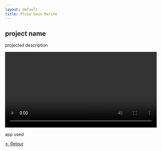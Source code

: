 ```yaml
---
layout: default
title: Pluie Sous-Marine
---
```


## project name

projected description

<video width="500px" controls autoplay loop>
  <source src="../assets/3D/Pluie_tunnel/underwater_tunnel.mp4" type="video/mp4">
Your browser does not support the video tag.
</video>

app used


<a href="Page_Projets.html" class="btn"> &#x2190; Retour</a>
